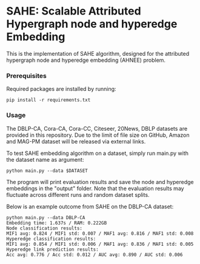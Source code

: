 # SAHE: Scalable Attributed Hypergraph node and hyperedge Embedding

This is the implementation of SAHE algorithm, designed for the attributed hypergraph node and hyperedge embedding (AHNEE) problem.

### Prerequisites

Required packages are installed by running:

    pip install -r requirements.txt

### Usage

The DBLP-CA, Cora-CA, Cora-CC, Citeseer, 20News, DBLP datasets are provided in this repository. Due to the limit of file size on GitHub, Amazon and MAG-PM dataset will be released via external links.

To test SAHE embedding algorithm on a dataset, simply run main.py with the dataset name as argument:

    python main.py --data $DATASET

The program will print evaluation results and save the node and hyperedge embeddings in the "output" folder. Note that the evaluation results may fluctuate across different runs and random dataset splits.

Below is an example outcome from SAHE on the DBLP-CA dataset:

```
python main.py --data DBLP-CA
Embedding time: 1.637s / RAM: 0.222GB
Node classification results:
MIF1 avg: 0.824 / MIF1 std: 0.007 / MAF1 avg: 0.816 / MAF1 std: 0.008
Hyperedge classification results:
MIF1 avg: 0.854 / MIF1 std: 0.006 / MAF1 avg: 0.836 / MAF1 std: 0.005
Hyperedge link prediction results:
Acc avg: 0.776 / Acc std: 0.012 / AUC avg: 0.890 / AUC std: 0.006
```